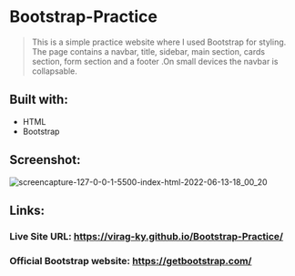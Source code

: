 # Bootstrap-Practice
> This is a simple practice website where I used Bootstrap for styling. The page contains a navbar, title, sidebar, main section, cards section, form section and a footer .On small devices the navbar is collapsable. 

## Built with:
* HTML
* Bootstrap

## Screenshot:
![screencapture-127-0-0-1-5500-index-html-2022-06-13-18_00_20](https://user-images.githubusercontent.com/79658534/173385105-9d702b75-1267-42f8-8b6f-488aaf3de2a1.png)

## Links:

### Live Site URL: https://virag-ky.github.io/Bootstrap-Practice/

### Official Bootstrap website: https://getbootstrap.com/
